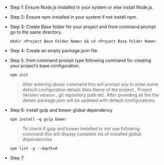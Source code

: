 * Step 1: Ensure Node.js installed in your system or else install Node.js.

* Step 2: Ensure npm installed in your system if not install npm.

* Step 3: Create Base folder for your project and from command prompt go to the same directory.
    
    ``` mkdir <Project Base Folder Name> && cd <Project Base Folder Name> ```
    
* Step 4: Create an empty package.json  file.

* Step 5: from command prompt type following command for creating your project’s base configuration.

    ``` npm init ```
    
  >After entering above command this will prompt you to enter some default configuration details likes
  Name of the project , Project Version version , git repository path etc.
  After providing all the the details package.json will be updated with default configurations.
  
* Step 6: install gulp and bower global dependency

    ``` npm install –g gulp bower ``` 
  
  > To check if gulp and bower installed or not use following command this will display complete list of installed global dependencies.
 
    ``` npm list -g --depth=0 ```
    
* Step 7: 
  



